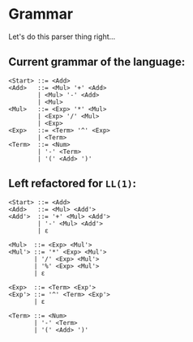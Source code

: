 # Grammar

Let's do this parser thing right...

## Current grammar of the language:

```
<Start> ::= <Add>
<Add>   ::= <Mul> '+' <Add>
        | <Mul> '-' <Add>
        | <Mul>
<Mul>   ::= <Exp> '*' <Mul>
        | <Exp> '/' <Mul>
        | <Exp>
<Exp>   ::= <Term> '^' <Exp>
        | <Term>
<Term>  ::= <Num>
        | '-' <Term>
        | '(' <Add> ')'
```

## Left refactored for `LL(1)`:

```
<Start> ::= <Add>
<Add>   ::= <Mul> <Add'>
<Add'>  ::= '+' <Mul> <Add'>
        | '-' <Mul> <Add'>
        | ε 

<Mul>  ::= <Exp> <Mul'>
<Mul'> ::= '*' <Exp> <Mul'>
       | '/' <Exp> <Mul'>
       | '%' <Exp> <Mul'>
       | ε

<Exp>  ::= <Term> <Exp'>
<Exp'> ::= '^' <Term> <Exp'>
       | ε

<Term> ::= <Num>
       | '-' <Term>
       | '(' <Add> ')'
```
